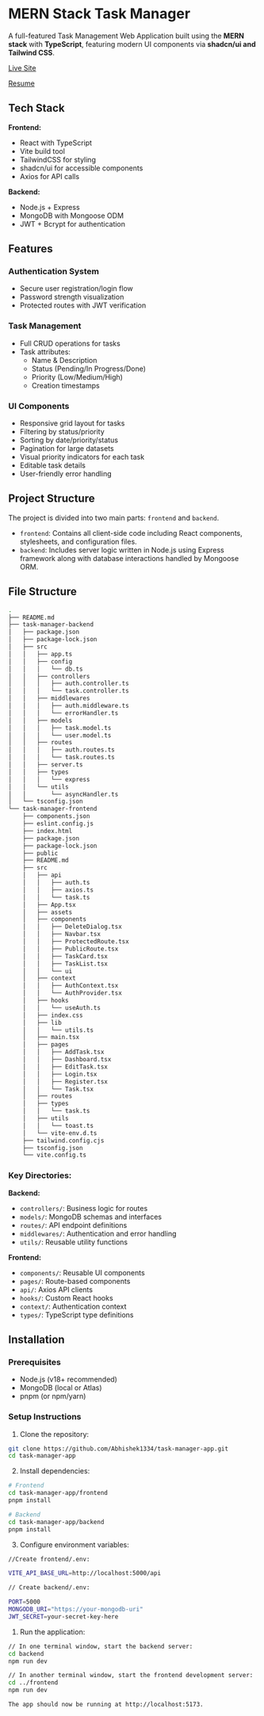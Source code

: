 # MERN Stack Task Manager

A full-featured Task Management Web Application built using the **MERN stack** with **TypeScript**, featuring modern UI components via **shadcn/ui and Tailwind CSS**.

[Live Site](https://task-manager-app-iota-three.vercel.app/login)


[Resume](https://drive.google.com/file/d/1QhRlqLunyNTkN23P7pUiejaxm7AygvcZ/view)

## Tech Stack

**Frontend:**
- React with TypeScript
- Vite build tool
- TailwindCSS for styling
- shadcn/ui for accessible components
- Axios for API calls

**Backend:**
- Node.js + Express
- MongoDB with Mongoose ODM
- JWT + Bcrypt for authentication

## Features

### Authentication System
- Secure user registration/login flow
- Password strength visualization
- Protected routes with JWT verification

### Task Management
- Full CRUD operations for tasks
- Task attributes:
  - Name & Description
  - Status (Pending/In Progress/Done)
  - Priority (Low/Medium/High)
  - Creation timestamps

### UI Components
- Responsive grid layout for tasks
- Filtering by status/priority
- Sorting by date/priority/status
- Pagination for large datasets
- Visual priority indicators for each task
- Editable task details
- User-friendly error handling

## Project Structure

The project is divided into two main parts: `frontend` and `backend`.

- `frontend`: Contains all client-side code including React components, stylesheets, and configuration files.
- `backend`: Includes server logic written in Node.js using Express framework along with database interactions handled by Mongoose ORM.

## File Structure

```bash
.
├── README.md
├── task-manager-backend
│   ├── package.json
│   ├── package-lock.json
│   ├── src
│   │   ├── app.ts
│   │   ├── config
│   │   │   └── db.ts
│   │   ├── controllers
│   │   │   ├── auth.controller.ts
│   │   │   └── task.controller.ts
│   │   ├── middlewares
│   │   │   ├── auth.middleware.ts
│   │   │   └── errorHandler.ts
│   │   ├── models
│   │   │   ├── task.model.ts
│   │   │   └── user.model.ts
│   │   ├── routes
│   │   │   ├── auth.routes.ts
│   │   │   └── task.routes.ts
│   │   ├── server.ts
│   │   ├── types
│   │   │   └── express
│   │   └── utils
│   │       └── asyncHandler.ts
│   └── tsconfig.json
└── task-manager-frontend
    ├── components.json
    ├── eslint.config.js
    ├── index.html
    ├── package.json
    ├── package-lock.json
    ├── public
    ├── README.md
    ├── src
    │   ├── api
    │   │   ├── auth.ts
    │   │   ├── axios.ts
    │   │   └── task.ts
    │   ├── App.tsx
    │   ├── assets
    │   ├── components
    │   │   ├── DeleteDialog.tsx
    │   │   ├── Navbar.tsx
    │   │   ├── ProtectedRoute.tsx
    │   │   ├── PublicRoute.tsx
    │   │   ├── TaskCard.tsx
    │   │   ├── TaskList.tsx
    │   │   └── ui
    │   ├── context
    │   │   ├── AuthContext.tsx
    │   │   └── AuthProvider.tsx
    │   ├── hooks
    │   │   └── useAuth.ts
    │   ├── index.css
    │   ├── lib
    │   │   └── utils.ts
    │   ├── main.tsx
    │   ├── pages
    │   │   ├── AddTask.tsx
    │   │   ├── Dashboard.tsx
    │   │   ├── EditTask.tsx
    │   │   ├── Login.tsx
    │   │   ├── Register.tsx
    │   │   └── Task.tsx
    │   ├── routes
    │   ├── types
    │   │   └── task.ts
    │   ├── utils
    │   │   └── toast.ts
    │   └── vite-env.d.ts
    ├── tailwind.config.cjs
    ├── tsconfig.json
    └── vite.config.ts

```


### Key Directories:

**Backend:**
- `controllers/`: Business logic for routes
- `models/`: MongoDB schemas and interfaces
- `routes/`: API endpoint definitions
- `middlewares/`: Authentication and error handling
- `utils/`: Reusable utility functions

**Frontend:**
- `components/`: Reusable UI components
- `pages/`: Route-based components
- `api/`: Axios API clients
- `hooks/`: Custom React hooks
- `context/`: Authentication context
- `types/`: TypeScript type definitions






## Installation

### Prerequisites
- Node.js (v18+ recommended)
- MongoDB (local or Atlas)
- pnpm (or npm/yarn)

### Setup Instructions

1. Clone the repository:
```bash
git clone https://github.com/Abhishek1334/task-manager-app.git
cd task-manager-app


```
2. Install dependencies:
```bash
# Frontend
cd task-manager-app/frontend
pnpm install

# Backend 
cd task-manager-app/backend
pnpm install
```

3. Configure environment variables:
```bash
//Create frontend/.env:

VITE_API_BASE_URL=http://localhost:5000/api

// Create backend/.env:

PORT=5000
MONGODB_URI="https://your-mongodb-uri"
JWT_SECRET=your-secret-key-here

```

1. Run the application:
 ```bash
// In one terminal window, start the backend server:
cd backend
npm run dev

// In another terminal window, start the frontend development server:
cd ../frontend
npm run dev
```
	The app should now be running at http://localhost:5173.
